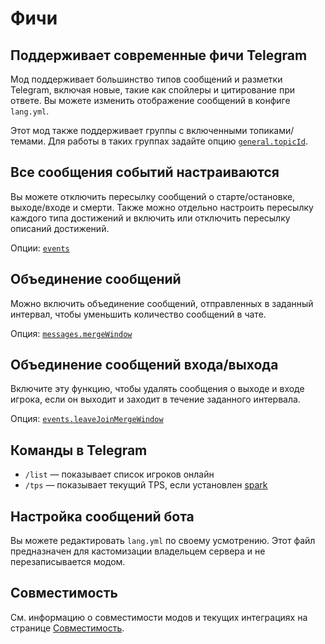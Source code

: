 # Фичи

## Поддерживает современные фичи Telegram

Мод поддерживает большинство типов сообщений и разметки Telegram, включая новые,
такие как спойлеры и цитирование при ответе. Вы можете изменить отображение сообщений
в конфиге `lang.yml`.

Этот мод также поддерживает группы с включенными топиками/темами.
Для работы в таких группах задайте опцию [`general.topicId`](/ru/reference#topicid).

## Все сообщения событий настраиваются

Вы можете отключить пересылку сообщений о старте/остановке, выходе/входе и смерти.
Также можно отдельно настроить пересылку каждого типа достижений и
включить или отключить пересылку описаний достижений.

Опции: [`events`](/ru/reference#events)

## Объединение сообщений

Можно включить объединение сообщений, отправленных в заданный интервал,
чтобы уменьшить количество сообщений в чате.

Опция: [`messages.mergeWindow`](/ru/reference#mergewindow)

## Объединение сообщений входа/выхода

Включите эту функцию, чтобы удалять сообщения о выходе и входе игрока,
если он выходит и заходит в течение заданного интервала.

Опция: [`events.leaveJoinMergeWindow`](/ru/reference#leavejoinmergewindow)

## Команды в Telegram

- `/list` &mdash; показывает список игроков онлайн
- `/tps` &mdash; показывает текущий TPS, если установлен [spark](https://modrinth.com/mod/spark)

## Настройка сообщений бота

Вы можете редактировать `lang.yml` по своему усмотрению.
Этот файл предназначен для кастомизации владельцем сервера и не перезаписывается модом.

## Совместимость

См. информацию о совместимости модов и текущих интеграциях на странице [Совместимость](/ru/compatibility).
